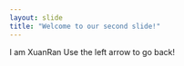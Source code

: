 ```yaml
---
layout: slide
title: "Welcome to our second slide!"
---
```

I am XuanRan
Use the left arrow to go back!
